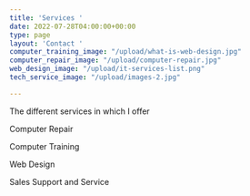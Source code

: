 ```yaml
---
title: 'Services '
date: 2022-07-28T04:00:00+00:00
type: page
layout: 'Contact '
computer_training_image: "/upload/what-is-web-design.jpg"
computer_repair_image: "/upload/computer-repair.jpg"
web_design_image: "/upload/it-services-list.png"
tech_service_image: "/upload/images-2.jpg"

---
```

The different services in which I offer 

Computer Repair 

Computer Training 

Web Design 

Sales Support and Service 